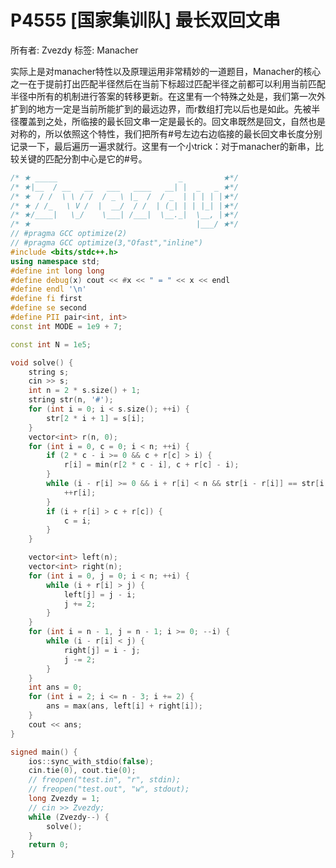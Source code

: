 # P4555 [国家集训队] 最长双回文串

所有者: Zvezdy
标签: Manacher

实际上是对manacher特性以及原理运用非常精妙的一道题目，Manacher的核心之一在于提前打出匹配半径然后在当前下标超过匹配半径之前都可以利用当前匹配半径中所有的机制进行答案的转移更新。在这里有一个特殊之处是，我们第一次外扩到的地方一定是当前所能扩到的最远边界，而r数组打完以后也是如此。先被半径覆盖到之处，所临接的最长回文串一定是最长的。回文串既然是回文，自然也是对称的，所以依照这个特性，我们把所有#号左边右边临接的最长回文串长度分别记录一下，最后遍历一遍求就行。这里有一个小trick：对于manacher的新串，比较关键的匹配分割中心是它的#号。

```cpp
/* ★ _____                           _         ★*/
/* ★|__  / __   __   ___   ____   __| |  _   _ ★*/
/* ★  / /  \ \ / /  / _ \ |_  /  / _  | | | | |★*/
/* ★ / /_   \ V /  |  __/  / /  | (_| | | |_| |★*/
/* ★/____|   \_/    \___| /___|  \__._|  \__, |★*/
/* ★                                     |___/ ★*/
// #pragma GCC optimize(2)
// #pragma GCC optimize(3,"Ofast","inline")
#include <bits/stdc++.h>
using namespace std;
#define int long long
#define debug(x) cout << #x << " = " << x << endl
#define endl '\n'
#define fi first
#define se second
#define PII pair<int, int>
const int MODE = 1e9 + 7;

const int N = 1e5;

void solve() {
    string s;
    cin >> s;
    int n = 2 * s.size() + 1;
    string str(n, '#');
    for (int i = 0; i < s.size(); ++i) {
        str[2 * i + 1] = s[i];
    }
    vector<int> r(n, 0);
    for (int i = 0, c = 0; i < n; ++i) {
        if (2 * c - i >= 0 && c + r[c] > i) {
            r[i] = min(r[2 * c - i], c + r[c] - i);
        }
        while (i - r[i] >= 0 && i + r[i] < n && str[i - r[i]] == str[i + r[i]]) {
            ++r[i];
        }
        if (i + r[i] > c + r[c]) {
            c = i;
        }
    }

    vector<int> left(n);
    vector<int> right(n);
    for (int i = 0, j = 0; i < n; ++i) {
        while (i + r[i] > j) {
            left[j] = j - i;
            j += 2;
        }
    }
    for (int i = n - 1, j = n - 1; i >= 0; --i) {
        while (i - r[i] < j) {
            right[j] = i - j;
            j -= 2;
        }
    }
    int ans = 0;
    for (int i = 2; i <= n - 3; i += 2) {
        ans = max(ans, left[i] + right[i]);
    }
    cout << ans;
}

signed main() {
    ios::sync_with_stdio(false);
    cin.tie(0), cout.tie(0);
    // freopen("test.in", "r", stdin);
    // freopen("test.out", "w", stdout);
    long Zvezdy = 1;
    // cin >> Zvezdy;
    while (Zvezdy--) {
        solve();
    }
    return 0;
}
```